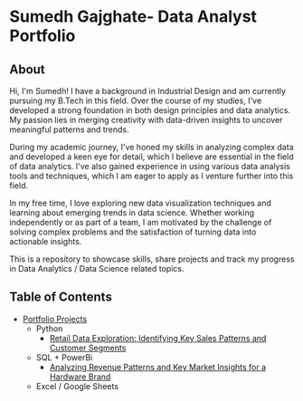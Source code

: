 # Sumedh Gajghate- Data Analyst Portfolio
## About
Hi, I'm Sumedh! I have a background in Industrial Design and am currently pursuing my B.Tech in this field. Over the course of my studies, I've developed a strong foundation in both design principles and data analytics. My passion lies in merging creativity with data-driven insights to uncover meaningful patterns and trends.

During my academic journey, I've honed my skills in analyzing complex data and developed a keen eye for detail, which I believe are essential in the field of data analytics. I've also gained experience in using various data analysis tools and techniques, which I am eager to apply as I venture further into this field.

In my free time, I love exploring new data visualization techniques and learning about emerging trends in data science. Whether working independently or as part of a team, I am motivated by the challenge of solving complex problems and the satisfaction of turning data into actionable insights.

This is a repository to showcase skills, share projects and track my progress in Data Analytics / Data Science related topics.

## Table of Contents
- [Portfolio Projects](https://github.com/SumedhGajghate/Data-Analyst-Portfolio)
  - Python
    - [Retail Data Exploration: Identifying Key Sales Patterns and Customer Segments](https://github.com/SumedhGajghate/Data-Analyst-Portfolio/blob/master/Customer%20shopping%20analysis.ipynb)
  - SQL + PowerBi
    - [Analyzing Revenue Patterns and Key Market Insights for a Hardware Brand](https://github.com/SumedhGajghate/Data-Analyst-Portfolio/blob/master/First%20power%20Bi%20Project.pbix)
  - Excel / Google Sheets
